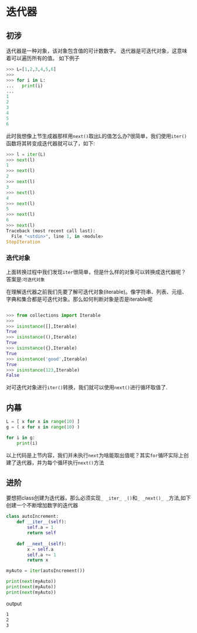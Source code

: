 # 迭代器
## 初涉
迭代器是一种对象，该对象包含值的可计数数字。
迭代器是可迭代对象，这意味着可以遍历所有的值。
如下例子
```python
>>> L=[1,2,3,4,5,6]
>>> 
>>> for i in L:
...   print(i)
... 
1
2
3
4
5
6
```
此时我想像上节生成器那样用`next()`取出L的值怎么办?很简单，我们使用`iter()`函数将其转变成迭代器就可以了，如下:
```python
>>> l = iter(L)
>>> next(l)
1
>>> next(l)
2
>>> next(l)
3
>>> next(l)
4
>>> next(l)
5
>>> next(l)
6
>>> next(l)
Traceback (most recent call last):
  File "<stdin>", line 1, in <module>
StopIteration
```



### 迭代对象
上面转换过程中我们发现`iter`很简单，但是什么样的对象可以转换成迭代器呢？答案是:`可迭代对象`

在理解迭代器之前我们先要了解可迭代对象(iterable)。像字符串、列表、元组、字典和集合都是可迭代对象。那么如何判断对象是否是iterable呢
```python

>>> from collections import Iterable
>>> 
>>> isinstance([],Iterable)
True
>>> isinstance((),Iterable)
True
>>> isinstance({},Iterable)
True
>>> isinstance('good',Iterable)
True
>>> isinstance(123,Iterable)
False


```

对可迭代对象进行`iter()`转换，我们就可以使用`next()`进行循环取值了.

## 内幕
```python
L = [ x for x in range(10) ]
g = ( x for x in range(10) )

for i in g:
    print(i)

```
以上代码是上节内容，我们并未执行`next`为啥能取出值呢？其实`for`循环实际上创建了迭代器，并为每个循环执行`next()`方法

## 进阶

要想把class创建为迭代器，那么必须实现`_ _iter_ _()`和`_ _next()_ _`方法,如下创建一个不断增加数字的迭代器


```python
class autoIncrement:
    def __iter__(self):
        self.a = 1
        return self
    
    def __next__(self):
        x = self.a
        self.a += 1
        return x

myAuto = iter(autoIncrement())

print(next(myAuto))
print(next(myAuto))
print(next(myAuto))

```
output
```bash
1
2
3
```